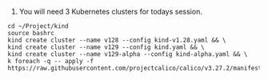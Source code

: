 1) You will need 3 Kubernetes clusters for todays session.
```
cd ~/Project/kind
source bashrc
kind create cluster --name v128 --config kind-v1.28.yaml && \
kind create cluster --name v129 --config kind.yaml && \
kind create cluster --name v129-alpha --config kind-alpha.yaml && \
k foreach -q -- apply -f https://raw.githubusercontent.com/projectcalico/calico/v3.27.2/manifests/calico.yaml
```
